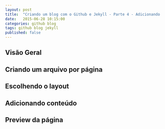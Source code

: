 ```yaml
---
layout: post
title:  "Criando um blog com o Github e Jekyll - Parte 4 - Adicionando outras páginas"
date:   2015-06-28 10:15:00
categories: github blog  
tags: github blog jekyll 
published: false
---
```


## Visão Geral

## Criando um arquivo por página

## Escolhendo o layout

## Adicionando conteúdo

## Preview da página

